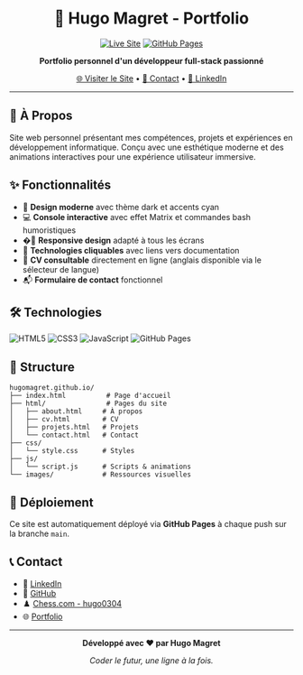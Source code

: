 <div align="center">

# 🚀 Hugo Magret - Portfolio

[![Live Site](https://img.shields.io/badge/Live-hugomagret.github.io-00FFFF?style=for-the-badge&logo=github)](https://hugomagret.github.io)
[![GitHub Pages](https://img.shields.io/badge/GitHub-Pages-181717?style=for-the-badge&logo=github)](https://github.com/HugoMagret/hugomagret.github.io)

**Portfolio personnel d'un développeur full-stack passionné**

[🌐 Visiter le Site](https://hugomagret.github.io) • [📧 Contact](https://hugomagret.github.io/html/contact.html) • [💼 LinkedIn](https://www.linkedin.com/in/hugo-magret-384429269)

</div>

---

## 📖 À Propos

Site web personnel présentant mes compétences, projets et expériences en développement informatique. Conçu avec une esthétique moderne et des animations interactives pour une expérience utilisateur immersive.

## ✨ Fonctionnalités

- 🎨 **Design moderne** avec thème dark et accents cyan
- 💻 **Console interactive** avec effet Matrix et commandes bash humoristiques
- �📱 **Responsive design** adapté à tous les écrans
- 🔗 **Technologies cliquables** avec liens vers documentation
 - 📄 **CV consultable** directement en ligne (anglais disponible via le sélecteur de langue)
- 📬 **Formulaire de contact** fonctionnel

## 🛠️ Technologies

![HTML5](https://img.shields.io/badge/HTML5-E34F26?style=flat&logo=html5&logoColor=white)
![CSS3](https://img.shields.io/badge/CSS3-1572B6?style=flat&logo=css3&logoColor=white)
![JavaScript](https://img.shields.io/badge/JavaScript-F7DF1E?style=flat&logo=javascript&logoColor=black)
![GitHub Pages](https://img.shields.io/badge/GitHub_Pages-181717?style=flat&logo=github&logoColor=white)

## 📂 Structure

```
hugomagret.github.io/
├── index.html          # Page d'accueil
├── html/               # Pages du site
│   ├── about.html     # À propos
│   ├── cv.html        # CV
│   ├── projets.html   # Projets
│   └── contact.html   # Contact
├── css/
│   └── style.css      # Styles
├── js/
│   └── script.js      # Scripts & animations
└── images/            # Ressources visuelles
```

## 🚀 Déploiement

Ce site est automatiquement déployé via **GitHub Pages** à chaque push sur la branche `main`.

## 📞 Contact

- 💼 [LinkedIn](https://www.linkedin.com/in/hugo-magret-384429269)
- 🐙 [GitHub](https://github.com/HugoMagret)
- ♟️ [Chess.com - hugo0304](https://www.chess.com/member/hugo0304)
- 🌐 [Portfolio](https://hugomagret.github.io)

---

<div align="center">

**Développé avec ❤️ par Hugo Magret**

*Coder le futur, une ligne à la fois.*

</div>

